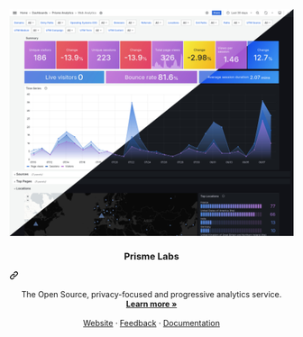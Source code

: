 ![Screenshot of Prisme's web analytics dashboard](../.github/images/web-analytics-dashboard.jpg)

<h3 align="center" class="heading-element" dir="auto">Prisme Labs</h3>
<a aria-label="Permalink: Prisme Labs" href="https://www.prismeanalytics.com/">
    <svg class="octicon octicon-link" viewBox="0 0 16 16" version="1.1" width="16" height="16" aria-hidden="true">
        <path d="m7.775 3.275 1.25-1.25a3.5 3.5 0 1 1 4.95 4.95l-2.5 2.5a3.5 3.5 0 0 1-4.95 0 .751.751 0 0 1 .018-1.042.751.751 0 0 1 1.042-.018 1.998 1.998 0 0 0 2.83 0l2.5-2.5a2.002 2.002 0 0 0-2.83-2.83l-1.25 1.25a.751.751 0 0 1-1.042-.018.751.751 0 0 1-.018-1.042Zm-4.69 9.64a1.998 1.998 0 0 0 2.83 0l1.25-1.25a.751.751 0 0 1 1.042.018.751.751 0 0 1 .018 1.042l-1.25 1.25a3.5 3.5 0 1 1-4.95-4.95l2.5-2.5a3.5 3.5 0 0 1 4.95 0 .751.751 0 0 1-.018 1.042.751.751 0 0 1-1.042.018 1.998 1.998 0 0 0-2.83 0l-2.5 2.5a1.998 1.998 0 0 0 0 2.83Z">
        </path>
    </svg>
</a>
</div>
  <p align="center" dir="auto">
    The Open Source, privacy-focused and progressive analytics service.
    <br>
    <a href="https://www.prismeanalytics.com"><strong>Learn more »</strong></a>
    <br>
    <br>
    <a href="https://www.prismeanalytics.com">Website</a>
    ·
    <a href="https://github.com/prismelabs/analytics/issues">Feedback</a>
    ·
    <a href="https://www.prismeanalytics.com/docs" rel="nofollow">Documentation</a>
  </p>
</div>
